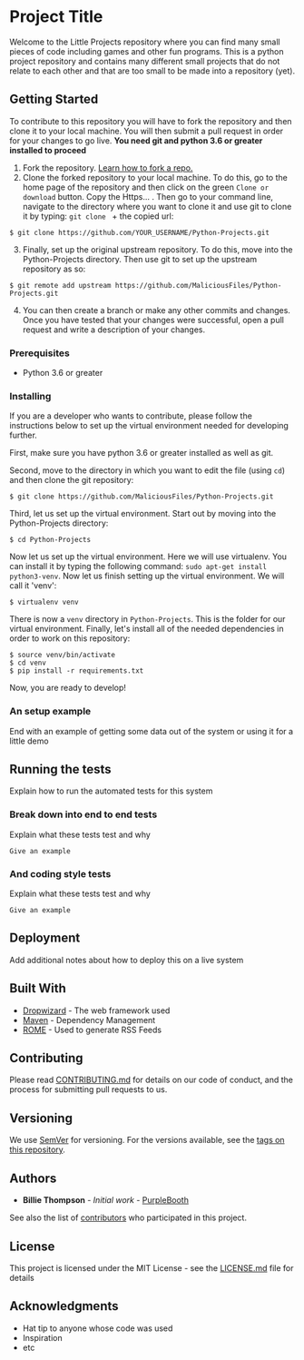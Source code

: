 # Project Title

Welcome to the Little Projects repository where you can find many small pieces of code including games and other fun programs. This is a python project repository and contains many different small projects that do not relate to each other and that are too small to be made into a repository (yet).

## Getting Started

To contribute to this repository you will have to fork the repository and then clone it to your local machine. You will then submit a pull request in order for your changes to go live. **You need git and python 3.6 or greater installed to proceed**

1. Fork the repository. [Learn how to fork a repo.](https://help.github.com/en/github/getting-started-with-github/fork-a-repo)
2. Clone the forked repository to your local machine. To do this, go to the home page of the repository and then click on the green `Clone or download` button. Copy the Https... . Then go to your command line, navigate to the directory where you want to clone it and use git to clone it by typing: `git clone ` + the copied url:
  ```
  $ git clone https://github.com/YOUR_USERNAME/Python-Projects.git
  ```
3. Finally, set up the original upstream repository. To do this, move into the Python-Projects directory. Then use git to set up the upstream repository as so:
  ```
  $ git remote add upstream https://github.com/MaliciousFiles/Python-Projects.git
  ```
4. You can then create a branch or make any other commits and changes. Once you have tested that your changes were successful, open a pull request and write a description of your changes.

### Prerequisites

* Python 3.6 or greater

### Installing

If you are a developer who wants to contribute, please follow the instructions below to set up the virtual environment needed for developing further.

First, make sure you have python 3.6 or greater installed as well as git.

Second, move to the directory in which you want to edit the file (using `cd`) and then clone the git repository:

```
$ git clone https://github.com/MaliciousFiles/Python-Projects.git
```

Third, let us set up the virtual environment. Start out by moving into the Python-Projects directory:

```
$ cd Python-Projects
```

Now let us set up the virtual environment. Here we will use virtualenv. You can install it by typing the following command: `sudo apt-get install python3-venv`. Now let us finish setting up the virtual environment. We will call it 'venv':

```
$ virtualenv venv
```

There is now a `venv` directory in `Python-Projects`. This is the folder for our virtual environment. Finally, let's install all of the needed dependencies in order to work on this repository:

```
$ source venv/bin/activate
$ cd venv
$ pip install -r requirements.txt
```
Now, you are ready to develop!

### An setup example


End with an example of getting some data out of the system or using it for a little demo

## Running the tests

Explain how to run the automated tests for this system

### Break down into end to end tests

Explain what these tests test and why

```
Give an example
```

### And coding style tests

Explain what these tests test and why

```
Give an example
```

## Deployment

Add additional notes about how to deploy this on a live system

## Built With

* [Dropwizard](http://www.dropwizard.io/1.0.2/docs/) - The web framework used
* [Maven](https://maven.apache.org/) - Dependency Management
* [ROME](https://rometools.github.io/rome/) - Used to generate RSS Feeds

## Contributing

Please read [CONTRIBUTING.md](https://gist.github.com/PurpleBooth/b24679402957c63ec426) for details on our code of conduct, and the process for submitting pull requests to us.

## Versioning

We use [SemVer](http://semver.org/) for versioning. For the versions available, see the [tags on this repository](https://github.com/your/project/tags).

## Authors

* **Billie Thompson** - *Initial work* - [PurpleBooth](https://github.com/PurpleBooth)

See also the list of [contributors](https://github.com/your/project/contributors) who participated in this project.

## License

This project is licensed under the MIT License - see the [LICENSE.md](LICENSE.md) file for details

## Acknowledgments

* Hat tip to anyone whose code was used
* Inspiration
* etc
